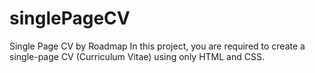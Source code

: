 # singlePageCV
Single Page CV by Roadmap
In this project, you are required to create a single-page CV (Curriculum Vitae) using only HTML and CSS. 
